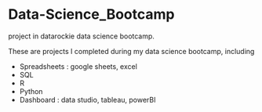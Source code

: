 # Data-Science_Bootcamp
project in datarockie data science bootcamp.

These are projects I completed during my data science bootcamp, including
- Spreadsheets : google sheets, excel
- SQL
- R
- Python
- Dashboard : data studio, tableau, powerBI
